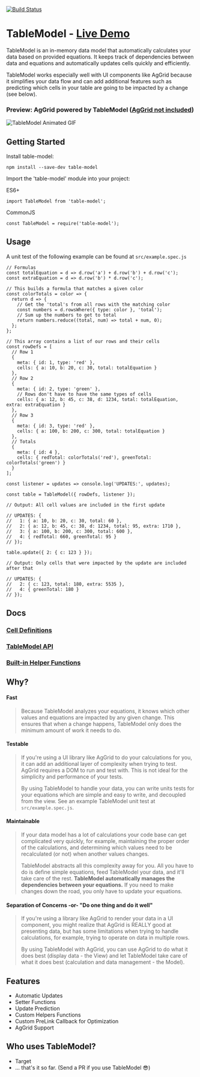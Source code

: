 [![Build Status](https://www.travis-ci.org/target/table-model.svg?branch=master)](https://www.travis-ci.org/target/table-model)

# TableModel - [Live Demo](https://target.github.io/table-model/)

TableModel is an in-memory data model that automatically calculates your data based on provided equations.
It keeps track of dependencies between data and equations and automatically updates cells quickly and efficiently.

TableModel works especially well with UI components like AgGrid because it simplifies your data flow and can add
additional features such as predicting which cells in your table are going to be impacted by a change (see below).

### Preview: AgGrid powered by TableModel ([AgGrid not included](https://www.ag-grid.com/))

![TableModel Animated GIF](https://github.com/target/table-model/blob/master/docs/table-model-demo.gif?raw=true)

## Getting Started

Install table-model:

```
npm install --save-dev table-model
```

Import the 'table-model' module into your project:

ES6+
```
import TableModel from 'table-model';
```
CommonJS
```
const TableModel = require('table-model');
```

## Usage
A unit test of the following example can be found at `src/example.spec.js`
```
// Formulas
const totalEquation = d => d.row('a') + d.row('b') + d.row('c');
const extraEquation = d => d.row('b') * d.row('c');

// This builds a formula that matches a given color
const colorTotals = color => {
  return d => {
    // Get the 'total's from all rows with the matching color
    const numbers = d.rowsWhere({ type: color }, 'total');
    // Sum up the numbers to get to total
    return numbers.reduce((total, num) => total + num, 0);
  };
};

// This array contains a list of our rows and their cells
const rowDefs = [
  // Row 1
  {
    meta: { id: 1, type: 'red' },
    cells: { a: 10, b: 20, c: 30, total: totalEquation }
  },
  // Row 2
  {
    meta: { id: 2, type: 'green' },
    // Rows don't have to have the same types of cells
    cells: { a: 12, b: 45, c: 38, d: 1234, total: totalEquation, extra: extraEquation }
  },
  // Row 3
  {
    meta: { id: 3, type: 'red' },
    cells: { a: 100, b: 200, c: 300, total: totalEquation }
  },
  // Totals
  {
    meta: { id: 4 },
    cells: { redTotal: colorTotals('red'), greenTotal: colorTotals('green') }
  }
];

const listener = updates => console.log('UPDATES:', updates);

const table = TableModel({ rowDefs, listener });

// Output: All cell values are included in the first update

// UPDATES: {
//   1: { a: 10, b: 20, c: 30, total: 60 },
//   2: { a: 12, b: 45, c: 38, d: 1234, total: 95, extra: 1710 },
//   3: { a: 100, b: 200, c: 300, total: 600 },
//   4: { redTotal: 660, greenTotal: 95 }
// });

table.update({ 2: { c: 123 } });

// Output: Only cells that were impacted by the update are included after that

// UPDATES: {
//   2: { c: 123, total: 180, extra: 5535 },
//   4: { greenTotal: 180 }
// });
```

## Docs

### [Cell Definitions](./docs/cell-definitions.md)
### [TableModel API](./docs/table-model-api.md)
### [Built-in Helper Functions](./docs/built-in-helper-functions.md)

## Why?

#### Fast
> Because TableModel analyzes your equations, it knows which other values and equations are impacted by
> any given change. This ensures that when a change happens, TableModel only does the minimum amount of work
it needs to do.

#### Testable
> If you're using a UI library like AgGrid to do your calculations for you, it can add an additional
> layer of complexity when trying to test. AgGrid requires a DOM to run and test with. This is not ideal
> for the simplicity and performance of your tests.
>
> By using TableModel to handle your data, you can write units tests for your equations which are
> simple and easy to write, and decoupled from the view. See an example TableModel unit test at `src/example.spec.js`.

#### Maintainable
> If your data model has a lot of calculations your code base can get complicated very quickly,
> for example, maintaining the proper order of the calculations, and determining which values need to be recalculated
> (or not) when another values changes.
>
> TableModel abstracts all this complexity away for you. All you have to do is define simple
> equations, feed TableModel your data, and it'll take care of the rest. **TableModel automatically manages the
> dependencies between your equations.** If you need to make changes down the road, you only have to update your
> equations.

#### Separation of Concerns -or- "Do one thing and do it well"
> If you're using a library like AgGrid to render your data in a UI component, you might
> realize that AgGrid is REALLY good at presenting data, but has some limitations when trying
> to handle calculations, for example, trying to operate on data in multiple rows.
>
> By using TableModel with AgGrid, you can use AgGrid to do what it does best (display data - the View)
> and let TableModel take care of what it does best (calculation and data management - the Model).

## Features

* Automatic Updates
* Setter Functions
* Update Prediction
* Custom Helpers Functions
* Custom PreLink Callback for Optimization
* AgGrid Support

## Who uses TableModel?

* Target
* ... that's it so far. (Send a PR if you use TableModel 😎)
